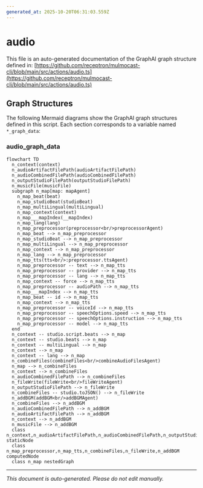 ```yaml
---
generated_at: 2025-10-20T06:31:03.559Z
---
```


# audio

This file is an auto-generated documentation of the GraphAI graph structure defined in: 
[https://github.com/receptron/mulmocast-cli/blob/main/src/actions/audio.ts](https://github.com/receptron/mulmocast-cli/blob/main/src/actions/audio.ts)

## Graph Structures

The following Mermaid diagrams show the GraphAI graph structures defined in this script. Each section corresponds to a variable named `*_graph_data`:

### audio_graph_data

```mermaid
flowchart TD
  n_context(context)
  n_audioArtifactFilePath(audioArtifactFilePath)
  n_audioCombinedFilePath(audioCombinedFilePath)
  n_outputStudioFilePath(outputStudioFilePath)
  n_musicFile(musicFile)
  subgraph n_map[map: mapAgent]
    n_map_beat(beat)
    n_map_studioBeat(studioBeat)
    n_map_multiLingual(multiLingual)
    n_map_context(context)
    n_map___mapIndex(__mapIndex)
    n_map_lang(lang)
    n_map_preprocessor(preprocessor<br/>preprocessorAgent)
    n_map_beat --> n_map_preprocessor
    n_map_studioBeat --> n_map_preprocessor
    n_map_multiLingual --> n_map_preprocessor
    n_map_context --> n_map_preprocessor
    n_map_lang --> n_map_preprocessor
    n_map_tts(tts<br/>:preprocessor.ttsAgent)
    n_map_preprocessor -- text --> n_map_tts
    n_map_preprocessor -- provider --> n_map_tts
    n_map_preprocessor -- lang --> n_map_tts
    n_map_context -- force --> n_map_tts
    n_map_preprocessor -- audioPath --> n_map_tts
    n_map___mapIndex --> n_map_tts
    n_map_beat -- id --> n_map_tts
    n_map_context --> n_map_tts
    n_map_preprocessor -- voiceId --> n_map_tts
    n_map_preprocessor -- speechOptions.speed --> n_map_tts
    n_map_preprocessor -- speechOptions.instruction --> n_map_tts
    n_map_preprocessor -- model --> n_map_tts
  end
  n_context -- studio.script.beats --> n_map
  n_context -- studio.beats --> n_map
  n_context -- multiLingual --> n_map
  n_context --> n_map
  n_context -- lang --> n_map
  n_combineFiles(combineFiles<br/>combineAudioFilesAgent)
  n_map --> n_combineFiles
  n_context --> n_combineFiles
  n_audioCombinedFilePath --> n_combineFiles
  n_fileWrite(fileWrite<br/>fileWriteAgent)
  n_outputStudioFilePath --> n_fileWrite
  n_combineFiles -- studio.toJSON() --> n_fileWrite
  n_addBGM(addBGM<br/>addBGMAgent)
  n_combineFiles --> n_addBGM
  n_audioCombinedFilePath --> n_addBGM
  n_audioArtifactFilePath --> n_addBGM
  n_context --> n_addBGM
  n_musicFile --> n_addBGM
  class n_context,n_audioArtifactFilePath,n_audioCombinedFilePath,n_outputStudioFilePath,n_musicFile,n_map_beat,n_map_studioBeat,n_map_multiLingual,n_map_context,n_map___mapIndex,n_map_lang staticNode
  class n_map_preprocessor,n_map_tts,n_combineFiles,n_fileWrite,n_addBGM computedNode
  class n_map nestedGraph
```

---

*This document is auto-generated. Please do not edit manually.*
